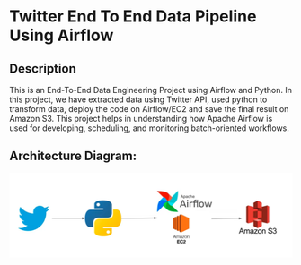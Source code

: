 # Twitter End To End Data Pipeline Using Airflow

## Description
This is an End-To-End Data Engineering Project using Airflow and Python. In this project, we have extracted data using Twitter API, used python to transform data, deploy the code on Airflow/EC2 and save the final result on Amazon S3. This project helps in understanding how Apache Airflow is used for developing, scheduling, and monitoring batch-oriented workflows.

## Architecture Diagram:

![Architecture diagram of Twitter Data Pipeline using Airflow Project](https://github.com/shrutimodiii/Twitter_Data_pipeline_using_Airflow/blob/main/Architecture%20Diagram%20Airflow%20Project.png)
